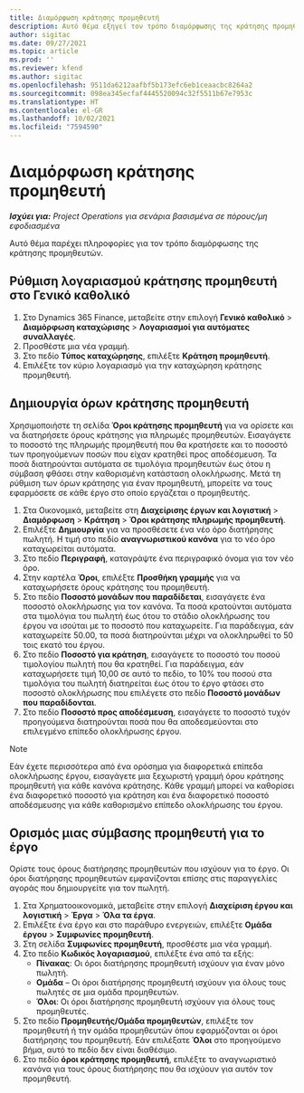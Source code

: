 ```yaml
---
title: Διαμόρφωση κράτησης προμηθευτή
description: Αυτό θέμα εξηγεί τον τρόπο διαμόρφωσης της κράτησης προμηθευτών.
author: sigitac
ms.date: 09/27/2021
ms.topic: article
ms.prod: ''
ms.reviewer: kfend
ms.author: sigitac
ms.openlocfilehash: 9511da6212aafbf5b173efc6eb1ceaacbc8264a2
ms.sourcegitcommit: 098ea345ecfaf4445520094c32f5511b67e7953c
ms.translationtype: HT
ms.contentlocale: el-GR
ms.lasthandoff: 10/02/2021
ms.locfileid: "7594590"
---
```

# <a name="set-up-vendor-retention"></a>Διαμόρφωση κράτησης προμηθευτή

_**Ισχύει για:** Project Operations για σενάρια βασισμένα σε πόρους/μη εφοδιασμένα_

Αυτό θέμα παρέχει πληροφορίες για τον τρόπο διαμόρφωσης της κράτησης προμηθευτών.

## <a name="set-up-a-vendor-retention-account-in-general-ledger"></a>Ρύθμιση λογαριασμού κράτησης προμηθευτή στο Γενικό καθολικό

1. Στο Dynamics 365 Finance, μεταβείτε στην επιλογή **Γενικό καθολικό** > **Διαμόρφωση καταχώρισης** > **Λογαριασμοί για αυτόματες συναλλαγές**.
2. Προσθέστε μια νέα γραμμή.
3. Στο πεδίο **Τύπος καταχώρησης**, επιλέξτε **Κράτηση προμηθευτή**.
4. Επιλέξτε τον κύριο λογαριασμό για την καταχώρηση κράτησης προμηθευτή.

## <a name="create-vendor-retention-terms"></a>Δημιουργία όρων κράτησης προμηθευτή

Χρησιμοποιήστε τη σελίδα **Όροι κράτησης προμηθευτή** για να ορίσετε και να διατηρήσετε όρους κράτησης για πληρωμές προμηθευτών. Εισαγάγετε το ποσοστό της πληρωμής προμηθευτή που θα κρατήσετε και το ποσοστό των προηγούμενων ποσών που είχαν κρατηθεί προς αποδέσμευση. Τα ποσά διατηρούνται αυτόματα σε τιμολόγια προμηθευτών έως ότου η σύμβαση φθάσει στην καθορισμένη κατάσταση ολοκλήρωσης. Μετά τη ρύθμιση των όρων κράτησης για έναν προμηθευτή, μπορείτε να τους εφαρμόσετε σε κάθε έργο στο οποίο εργάζεται ο προμηθευτής.

1. Στα Οικονομικά, μεταβείτε στη **Διαχείρισης έργων και λογιστική** > **Διαμόρφωση** > **Κράτηση** > **Όροι κράτησης πληρωμής προμηθευτή**.
2. Επιλέξτε **Δημιουργία** για να προσθέσετε ένα νέο όρο διατήρησης πωλητή. Η τιμή στο πεδίο **αναγνωριστικού κανόνα** για το νέο όρο καταχωρείται αυτόματα. 
3. Στο πεδίο **Περιγραφή**, καταγράψτε ένα περιγραφικό όνομα για τον νέο όρο.
4. Στην καρτέλα **Όροι**, επιλέξτε **Προσθήκη γραμμής** για να καταχωρήσετε όρους κράτησης του προμηθευτή.
5. Στο πεδίο **Ποσοστό μονάδων που παραδίδεται**, εισαγάγετε ένα ποσοστό ολοκλήρωσης για τον κανόνα. Τα ποσά κρατούνται αυτόματα στα τιμολόγια του πωλητή έως ότου το στάδιο ολοκλήρωσης του έργου να ισούται με το ποσοστό που καταχωρείτε. Για παράδειγμα, εάν καταχωρείτε 50.00, τα ποσά διατηρούνται μέχρι να ολοκληρωθεί το 50 τοις εκατό του έργου.
6. Στο πεδίο **Ποσοστό για κράτηση**, εισαγάγετε το ποσοστό του ποσού τιμολογίου πωλητή που θα κρατηθεί. Για παράδειγμα, εάν καταχωρήσετε τιμή 10,00 σε αυτό το πεδίο, το 10% του ποσού στα τιμολόγια του πωλητή διατηρείται έως ότου το έργο φτάσει στο ποσοστό ολοκλήρωσης που επιλέγετε στο πεδίο **Ποσοστό μονάδων που παραδίδονται**.
7. Στο πεδίο **Ποσοστό προς αποδέσμευση**, εισαγάγετε το ποσοστό τυχόν προηγούμενα διατηρούνται ποσά που θα αποδεσμεύονται στο επιλεγμένο επίπεδο ολοκλήρωσης έργου.

> [!NOTE]
> Εάν έχετε περισσότερα από ένα ορόσημα για διαφορετικά επίπεδα ολοκλήρωσης έργου, εισαγάγετε μια ξεχωριστή γραμμή όρου κράτησης προμηθευτή για κάθε κανόνα κράτησης. Κάθε γραμμή μπορεί να καθορίσει ένα διαφορετικό ποσοστό για κράτηση και ένα διαφορετικό ποσοστό αποδέσμευσης για κάθε καθορισμένο επίπεδο ολοκλήρωσης του έργου.

## <a name="set-up-a-vendor-agreement-for-the-project"></a>Ορισμός μιας σύμβασης προμηθευτή για το έργο

Ορίστε τους όρους διατήρησης προμηθευτών που ισχύουν για το έργο. Οι όροι διατήρησης προμηθευτών εμφανίζονται επίσης στις παραγγελίες αγοράς που δημιουργείτε για τον πωλητή.

1. Στα Χρηματοοικονομικά, μεταβείτε στην επιλογή **Διαχείριση έργου και λογιστική** > **Έργα** > **Όλα τα έργα**. 
2. Επιλέξτε ένα έργο και στο παράθυρο ενεργειών, επιλέξτε **Ομάδα έργου** > **Συμφωνίες προμηθευτή**.
3. Στη σελίδα **Συμφωνίες προμηθευτή**, προσθέστε μια νέα γραμμή.
4. Στο πεδίο **Κωδικός λογαριασμού**, επιλέξτε ένα από τα εξής:
   - **Πίνακας**: Οι όροι διατήρησης προμηθευτή ισχύουν για έναν μόνο πωλητή.
   - **Ομάδα** – Οι όροι διατήρησης προμηθευτή ισχύουν για όλους τους πωλητές σε μια ομάδα προμηθευτών.
   - **Όλοι**: Οι όροι διατήρησης προμηθευτή ισχύουν για όλους τους προμηθευτές.
5. Στο πεδίο **Προμηθευτής/Ομάδα προμηθευτών**, επιλέξτε τον προμηθευτή ή την ομάδα προμηθευτών όπου εφαρμόζονται οι όροι διατήρησης του προμηθευτή. Εάν επιλέξατε **Όλοι** στο προηγούμενο βήμα, αυτό το πεδίο δεν είναι διαθέσιμο.
6. Στο πεδίο **όροι κράτησης προμηθευτή**, επιλέξτε το αναγνωριστικό κανόνα για τους όρους διατήρησης που θα ισχύουν για αυτόν τον προμηθευτή.

